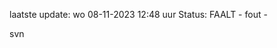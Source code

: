 laatste update: 
wo 08-11-2023 12:48   uur 
Status: FAALT - fout - 
<div class="service R">svn</div>
